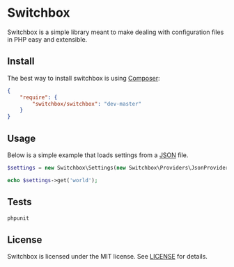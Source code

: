 # Switchbox
Switchbox is a simple library meant to make dealing with configuration files in PHP easy and extensible.

## Install
The best way to install switchbox is using [Composer](http://getcomposer.org):

```json
{
    "require": {
        "switchbox/switchbox": "dev-master"
    }
}
```

## Usage
Below is a simple example that loads settings from a [JSON](http://json.org) file.

```php
$settings = new Switchbox\Settings(new Switchbox\Providers\JsonProvider('settings.json'))->load();

echo $settings->get('world');
```

## Tests
```sh
phpunit
```

## License
Switchbox is licensed under the MIT license. See [LICENSE](LICENSE) for details.

